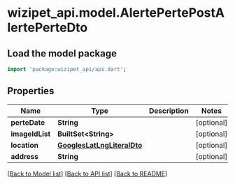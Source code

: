 # wizipet_api.model.AlertePertePostAlertePerteDto

## Load the model package
```dart
import 'package:wizipet_api/api.dart';
```

## Properties
Name | Type | Description | Notes
------------ | ------------- | ------------- | -------------
**perteDate** | **String** |  | [optional] 
**imageIdList** | **BuiltSet&lt;String&gt;** |  | [optional] 
**location** | [**GooglesLatLngLiteralDto**](GooglesLatLngLiteralDto.md) |  | [optional] 
**address** | **String** |  | [optional] 

[[Back to Model list]](../README.md#documentation-for-models) [[Back to API list]](../README.md#documentation-for-api-endpoints) [[Back to README]](../README.md)


